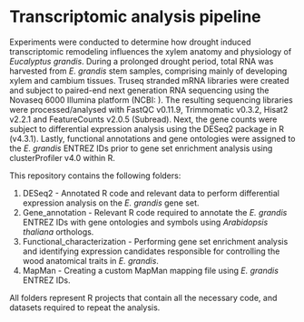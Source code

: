 # Transcriptomic analysis pipeline

Experiments were conducted to determine how drought induced transcriptomic remodeling influences the xylem anatomy and physiology of _Eucalyptus grandis_. During a prolonged drought period, total RNA was harvested from _E. grandis_ stem samples, comprising mainly of developing xylem and cambium tissues. Truseq stranded mRNA libraries were created and subject to paired-end next generation RNA sequencing using the Novaseq 6000 Illumina platform (NCBI: ). The resulting sequencing libraries were processed/analysed with FastQC v0.11.9, Trimmomatic v0.3.2, Hisat2 v2.2.1 and FeatureCounts v2.0.5 (Subread). Next, the gene counts were subject to differential expression analysis using the DESeq2 package in R (v4.3.1). Lastly, functional annotations and gene ontologies were assigned to the _E. grandis_ ENTREZ IDs prior to gene set enrichment analysis using clusterProfiler v4.0 within R.

This repository contains the following folders: 

1. DESeq2 - Annotated R code and relevant data to perform differential expression analysis on the _E. grandis_ gene set.
2. Gene_annotation - Relevant R code required to annotate the _E. grandis_ ENTREZ IDs with gene ontologies and symbols using _Arabidopsis thaliana_ orthologs.
3. Functional_characterization - Performing gene set enrichment analysis and identifying expression candidates responsible for controlling the wood anatomical traits in _E. grandis_.
4. MapMan - Creating a custom MapMan mapping file using _E. grandis_ ENTREZ IDs.

All folders represent R projects that contain all the necessary code, and datasets required to repeat the analysis. 
